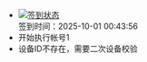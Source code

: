 - [![签到状态](https://github.com/womade/Cloud189-Actions/actions/workflows/main.yml/badge.svg?branch=main)](https://github.com/womade/Cloud189-Actions/actions/workflows/main.yml) <br> 签到时间：2025-10-01 00:43:56
- 开始执行帐号1
- 设备ID不存在，需要二次设备校验
